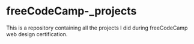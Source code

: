 # freeCodeCamp-_projects
This is a repository containing all the projects I did during freeCodeCamp web design certification.
